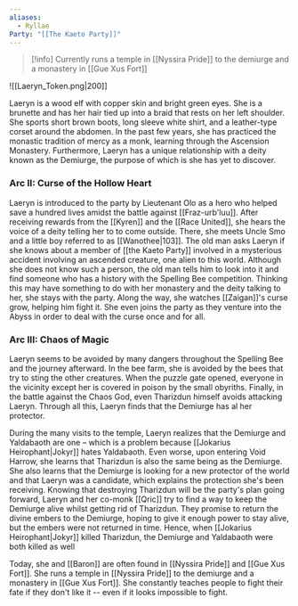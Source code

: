 ```yaml
---
aliases:
  - Ryllae
Party: "[[The Kaeto Party]]"
---
```

> [!info]
> Currently runs a temple in [[Nyssira Pride]] to the demiurge and a monastery in [[Gue Xus Fort]]

![[Laeryn_Token.png|200]]

Laeryn is a wood elf with copper skin and bright green eyes. She is a brunette and has her hair tied up into a braid that rests on her left shoulder. She sports short brown boots, long sleeve white shirt, and a leather-type corset around the abdomen. In the past few years, she has practiced the monastic tradition of mercy as a monk, learning through the Ascension Monastery. Furthermore, Laeryn has a unique relationship with a deity known as the Demiurge, the purpose of which is she has yet to discover.

### Arc II: Curse of the Hollow Heart

Laeryn is introduced to the party by Lieutenant Olo as a hero who helped save a hundred lives amidst the battle against [[Fraz-urb'luu]]. After receiving rewards from the [[Kyren]] and the [[Race United]], she hears the voice of a deity telling her to to come outside. There, she meets Uncle Smo and a little boy referred to as [[Wanothee|103]]. The old man asks Laeryn if she knows about a member of [[the Kaeto Party]] involved in a mysterious accident involving an ascended creature, one alien to this world. Although she does not know such a person, the old man tells him to look into it and find someone who has a history with the Spelling Bee competition. Thinking this may have something to do with her monastery and the deity talking to her, she stays with the party. Along the way, she watches [[Zaigan]]'s curse grow, helping him fight it. She even joins the party as they venture into the Abyss in order to deal with the curse once and for all.

### Arc III: Chaos of Magic

Laeryn seems to be avoided by many dangers throughout the Spelling Bee and the journey afterward. In the bee farm, she is avoided by the bees that try to sting the other creatures. When the puzzle gate opened, everyone in the vicinity except her is covered in poison by the small obyriths. Finally, in the battle against the Chaos God, even Tharizdun himself avoids attacking Laeryn. Through all this, Laeryn finds that the Demiurge has al her protector.

During the many visits to the temple, Laeryn realizes that the Demiurge and Yaldabaoth are one – which is a problem because [[Jokarius Heirophant|Jokyr]] hates Yaldabaoth. Even worse, upon entering Void Harrow, she learns that Tharizdun is also the same being as the Demiurge. She also learns that the Demiurge is looking for a new protector of the world and that Laeryn was a candidate, which explains the protection she's been receiving. Knowing that destroying Tharizdun will be the party's plan going forward, Laeryn and her co-monk [[Qric]] try to find a way to keep the Demiurge alive whilst getting rid of Tharizdun. They promise to return the divine embers to the Demiurge, hoping to give it enough power to stay alive, but the embers were not returned in time. Hence, when [[Jokarius Heirophant|Jokyr]] killed Tharizdun, the Demiurge and Yaldabaoth were both killed as well

Today, she and [[Baron]] are often found in [[Nyssira Pride]] and [[Gue Xus Fort]]. She runs a temple in [[Nyssira Pride]] to the demiurge and a monastery in [[Gue Xus Fort]]. She constantly teaches people to fight their fate if they don't like it -- even if it looks impossible to fight.